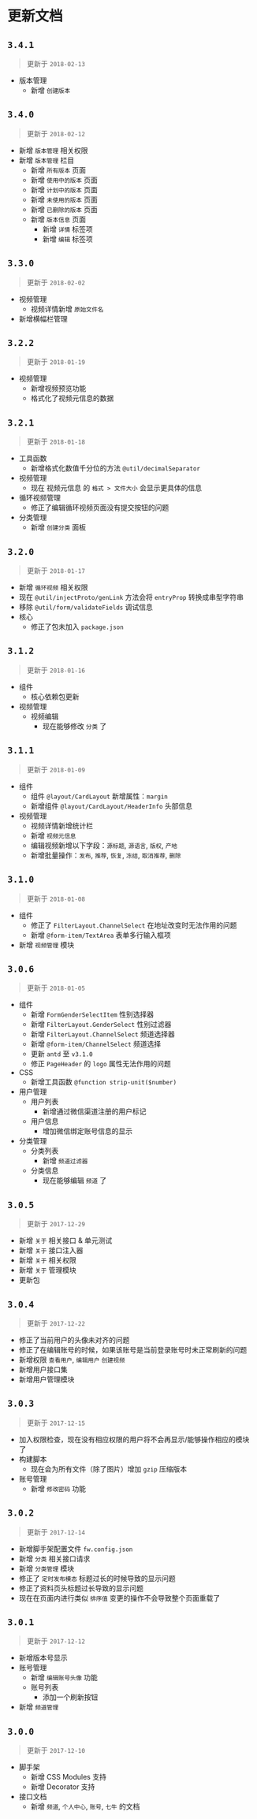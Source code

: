 # 更新文档

## `3.4.1`

> 更新于 `2018-02-13`

* 版本管理
  * 新增 `创建版本`

## `3.4.0`

> 更新于 `2018-02-12`

* 新增 `版本管理` 相关权限
* 新增 `版本管理` 栏目
  * 新增 `所有版本` 页面
  * 新增 `使用中的版本` 页面
  * 新增 `计划中的版本` 页面
  * 新增 `未使用的版本` 页面
  * 新增 `已删除的版本` 页面
  * 新增 `版本信息` 页面
    * 新增 `详情` 标签项
    * 新增 `编辑` 标签项

## `3.3.0`

> 更新于 `2018-02-02`

* 视频管理
  * 视频详情新增 `原始文件名`
* 新增横幅栏管理

## `3.2.2`

> 更新于 `2018-01-19`

* 视频管理
  * 新增视频预览功能
  * 格式化了视频元信息的数据

## `3.2.1`

> 更新于 `2018-01-18`

* 工具函数
  * 新增格式化数值千分位的方法 `@util/decimalSeparator`
* 视频管理
  * 现在 视频元信息 的 `格式 > 文件大小` 会显示更具体的信息
* 循环视频管理
  * 修正了编辑循环视频页面没有提交按钮的问题
* 分类管理
  * 新增 `创建分类` 面板

## `3.2.0`

> 更新于 `2018-01-17`

* 新增 `循环视频` 相关权限
* 现在 `@util/injectProto/genLink` 方法会将 `entryProp` 转换成串型字符串
* 移除 `@util/form/validateFields` 调试信息
* 核心
  * 修正了包未加入 `package.json`

## `3.1.2`

> 更新于 `2018-01-16`

* 组件
  * 核心依赖包更新
* 视频管理
  * 视频编辑
    * 现在能够修改 `分类` 了

## `3.1.1`

> 更新于 `2018-01-09`

* 组件
  * 组件 `@layout/CardLayout` 新增属性：`margin`
  * 新增组件 `@layout/CardLayout/HeaderInfo` 头部信息
* 视频管理
  * 视频详情新增统计栏
  * 新增 `视频元信息`
  * 编辑视频新增以下字段：`源标题`, `源语言`, `版权`, `产地`
  * 新增批量操作：`发布`, `推荐`, `恢复`, `冻结`, `取消推荐`, `删除`

## `3.1.0`

> 更新于 `2018-01-08`

* 组件
  * 修正了 `FilterLayout.ChannelSelect` 在地址改变时无法作用的问题
  * 新增 `@form-item/TextArea` 表单多行输入框项
* 新增 `视频管理` 模块

## `3.0.6`

> 更新于 `2018-01-05`

* 组件
  * 新增 `FormGenderSelectItem` 性别选择器
  * 新增 `FilterLayout.GenderSelect` 性别过滤器
  * 新增 `FilterLayout.ChannelSelect` 频道选择器
  * 新增 `@form-item/ChannelSelect` 频道选择
  * 更新 `antd` 至 `v3.1.0`
  * 修正 `PageHeader` 的 `logo` 属性无法作用的问题
* CSS
  * 新增工具函数 `@function strip-unit($number)`
* 用户管理
  * 用户列表
    * 新增通过微信渠道注册的用户标记
  * 用户信息
    * 增加微信绑定账号信息的显示
* 分类管理
  * 分类列表
    * 新增 `频道过滤器`
  * 分类信息
    * 现在能够编辑 `频道` 了

## `3.0.5`

> 更新于 `2017-12-29`

* 新增 `关于` 相关接口 & 单元测试
* 新增 `关于` 接口注入器
* 新增 `关于` 相关权限
* 新增 `关于` 管理模块
* 更新包

## `3.0.4`

> 更新于 `2017-12-22`

* 修正了当前用户的头像未对齐的问题
* 修正了在编辑账号的时候，如果该账号是当前登录账号时未正常刷新的问题
* 新增权限 `查看用户`, `编辑用户` `创建视频`
* 新增用户接口集
* 新增用户管理模块

## `3.0.3`

> 更新于 `2017-12-15`

* 加入权限检查，现在没有相应权限的用户将不会再显示/能够操作相应的模块了
* 构建脚本
  - 现在会为所有文件（除了图片）增加 `gzip` 压缩版本
* 账号管理
  - 新增 `修改密码` 功能

## `3.0.2`

> 更新于 `2017-12-14`

* 新增脚手架配置文件 `fw.config.json`
* 新增 `分类` 相关接口请求
* 新增 `分类管理` 模块
* 修正了 `定时发布模态` 标题过长的时候导致的显示问题
* 修正了资料页头标题过长导致的显示问题
* 现在在页面内进行类似 `排序值` 变更的操作不会导致整个页面重载了

## `3.0.1`

> 更新于 `2017-12-12`

* 新增版本号显示
* 账号管理  
  - 新增 `编辑账号头像` 功能
  - 账号列表
    + 添加一个刷新按钮
* 新增 `频道管理`

## `3.0.0`

> 更新于 `2017-12-10`

* 脚手架
  - 新增 CSS Modules 支持
  - 新增 Decorator 支持
* 接口文档
  - 新增 `频道`, `个人中心`, `账号`, `七牛` 的文档
